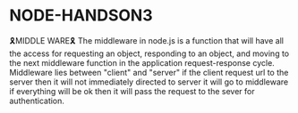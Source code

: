 # NODE-HANDSON3
🎗MIDDLE WARE🎗
The middleware in node.js is a function that will have all the access for requesting an object, responding to an object, and moving to the next middleware function in the application request-response cycle.
Middleware lies between "client" and "server" if the client request url to the server then it will not immediately directed to server it will go to middleware if everything will be ok then it will pass the request to the sever for authentication.

